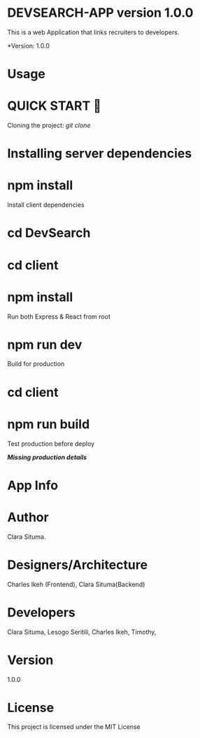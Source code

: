 # DEVSEARCH-APP version 1.0.0
This is a web Application that links recruiters to developers.

*Version: 1.0.0

# Usage
# QUICK START 🚀
 Cloning the project:
 *git clone <this url>*
  
# Installing server dependencies

# npm install
Install client dependencies
# cd DevSearch
# cd client
# npm install

Run both Express & React from root
# npm run dev
Build for production
# cd client
# npm run build
Test production before deploy
 
 
 ***Missing production details***

# App Info
# Author
Clara Situma.

# Designers/Architecture
Charles Ikeh (Frontend),
Clara Situma(Backend)

# Developers
Clara Situma,
Lesogo Seritili,
Charles Ikeh,
Timothy,


# Version
1.0.0

# License
This project is licensed under the MIT License
